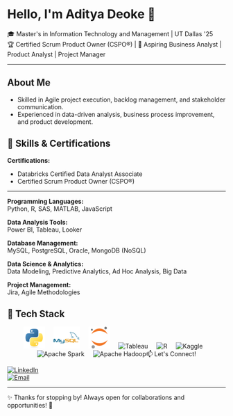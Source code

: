 # Hello, I'm Aditya Deoke 👋

🎓 Master's in Information Technology and Management | UT Dallas '25  
🏆 Certified Scrum Product Owner (CSPO®) | 🎯 Aspiring Business Analyst | Product Analyst | Project Manager

---

## About Me
- Skilled in Agile project execution, backlog management, and stakeholder communication.
- Experienced in data-driven analysis, business process improvement, and product development.

## 💼 Skills & Certifications

**Certifications:**  
- Databricks Certified Data Analyst Associate
- Certified Scrum Product Owner (CSPO®)

---

**Programming Languages:**  
Python, R, SAS, MATLAB, JavaScript

**Data Analysis Tools:**  
Power BI, Tableau, Looker

**Database Management:**  
MySQL, PostgreSQL, Oracle, MongoDB (NoSQL)

**Data Science & Analytics:**  
Data Modeling, Predictive Analytics, Ad Hoc Analysis, Big Data

**Project Management:**  
Jira, Agile Methodologies

## 🚀 Tech Stack

<p align="center">
  <img src="https://raw.githubusercontent.com/devicons/devicon/master/icons/python/python-original.svg" alt="Python" width="50" height="50"/>
  &nbsp;&nbsp;&nbsp;
  <img src="https://raw.githubusercontent.com/devicons/devicon/master/icons/mysql/mysql-original-wordmark.svg" alt="SQL" width="60" height="50"/>
  &nbsp;&nbsp;&nbsp;
  <img src="https://raw.githubusercontent.com/devicons/devicon/master/icons/jupyter/jupyter-original.svg" alt="Jupyter Notebook" width="50" height="50"/>
  &nbsp;&nbsp;&nbsp;
  <img src="https://upload.wikimedia.org/wikipedia/commons/4/4b/Tableau_Logo.png" alt="Tableau" width="50" height="50"/>
  &nbsp;&nbsp;&nbsp;
  <img src="https://www.r-project.org/logo/Rlogo.png" alt="R" width="50" height="50"/>
  &nbsp;&nbsp;&nbsp;
  <img src="https://upload.wikimedia.org/wikipedia/commons/7/7c/Kaggle_logo.png" alt="Kaggle" width="50" height="50"/>
  &nbsp;&nbsp;&nbsp;
  <img src="https://upload.wikimedia.org/wikipedia/commons/f/f3/Apache_Spark_logo.svg" alt="Apache Spark" width="50" height="50"/>
  &nbsp;&nbsp;&nbsp;
  <img src="https://upload.wikimedia.org/wikipedia/commons/0/0e/Hadoop_logo.svg" alt="Apache Hadoop" width="50" height="50_

---

## 📫 Let's Connect!
[![LinkedIn](https://img.shields.io/badge/LinkedIn-AdityaDeoke-blue?logo=linkedin)](https://www.linkedin.com/in/adityadeoke/)  
[![Email](https://img.shields.io/badge/Email-aditya.deoke@utdallas.edu-red?logo=gmail)](mailto:aditya.deoke@utdallas.edu)

---

✨ Thanks for stopping by! Always open for collaborations and opportunities! 🚀




